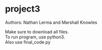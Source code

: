 # project3
Authors: Nathan Lerma and Marshall Knowles

Make sure to download all files.   
To run program, use python3.   
Also use final_code.py
